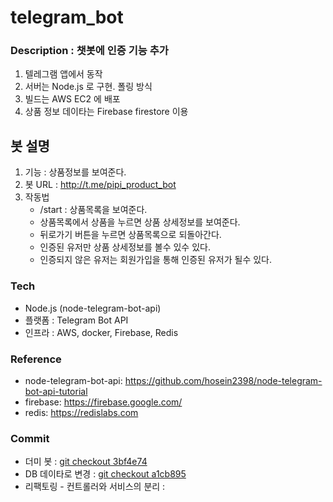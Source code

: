# telegram_bot

### Description : 챗봇에 인증 기능 추가

1. 텔레그램 앱에서 동작 
2. 서버는 Node.js 로 구현. 폴링 방식 
3. 빌드는 AWS EC2 에 배포
4. 상품 정보 데이타는 Firebase firestore 이용

## 봇 설명

1. 기능   : 상품정보를 보여준다. 
2. 봇 URL : http://t.me/pipi_product_bot
3. 작동법
   - /start : 상품목록을 보여준다. 
   - 상품목록에서 상품을 누르면 상품 상세정보를 보여준다. 
   - 뒤로가기 버튼을 누르면 상품목록으로 되돌아간다.
   - 인증된 유저만 상품 상세정보를 볼수 있수 있다. 
   - 인증되지 않은 유저는 회원가입을 통해 인증된 유저가 될수 있다.  

### Tech

- Node.js (node-telegram-bot-api)
- 플랫폼 : Telegram Bot API
- 인프라 : AWS, docker, Firebase, Redis 

### Reference

- node-telegram-bot-api: https://github.com/hosein2398/node-telegram-bot-api-tutorial
- firebase: https://firebase.google.com/
- redis: https://redislabs.com

### Commit

- 더미 봇 : [git checkout 3bf4e74](https://github.com/loveuns/bot_telegram_product/tree/3bf4e74)
- DB 데이타로 변경 : [git checkout a1cb895](https://github.com/loveuns/bot_telegram_product/tree/a1cb895) 
- 리팩토링 - 컨트롤러와 서비스의 분리 : 